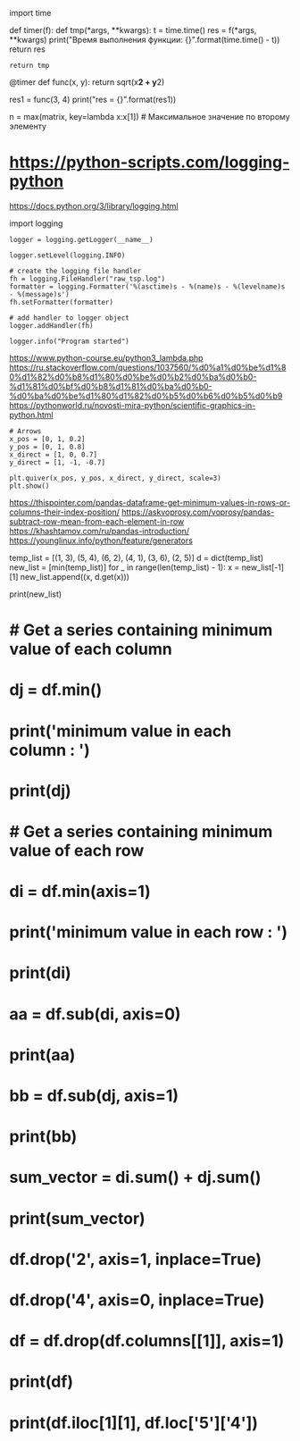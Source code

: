 
import time

def timer(f):
    def tmp(*args, **kwargs):
        t = time.time()
        res = f(*args, **kwargs)
        print("Время выполнения функции: {}".format(time.time() - t))
        return res

    return tmp


@timer
def func(x, y):
    return sqrt(x**2 + y**2)
    
    
  
res1 = func(3, 4)
print("res = {}".format(res1))


n = max(matrix, key=lambda x:x[1]) # Максимальное значение по второму элементу

# https://python-scripts.com/logging-python
https://docs.python.org/3/library/logging.html
 
import logging

    logger = logging.getLogger(__name__)

    logger.setLevel(logging.INFO)

    # create the logging file handler
    fh = logging.FileHandler("raw_tsp.log")
    formatter = logging.Formatter('%(asctime)s - %(name)s - %(levelname)s - %(message)s')
    fh.setFormatter(formatter)

    # add handler to logger object
    logger.addHandler(fh)

    logger.info("Program started")

https://www.python-course.eu/python3_lambda.php
https://ru.stackoverflow.com/questions/1037560/%d0%a1%d0%be%d1%80%d1%82%d0%b8%d1%80%d0%be%d0%b2%d0%ba%d0%b0-%d1%81%d0%bf%d0%b8%d1%81%d0%ba%d0%b0-%d0%ba%d0%be%d1%80%d1%82%d0%b5%d0%b6%d0%b5%d0%b9
https://pythonworld.ru/novosti-mira-python/scientific-graphics-in-python.html

    # Arrows
    x_pos = [0, 1, 0.2]
    y_pos = [0, 1, 0.8]
    x_direct = [1, 0, 0.7]
    y_direct = [1, -1, -0.7]

    plt.quiver(x_pos, y_pos, x_direct, y_direct, scale=3)
    plt.show()

https://thispointer.com/pandas-dataframe-get-minimum-values-in-rows-or-columns-their-index-position/
https://askvoprosy.com/voprosy/pandas-subtract-row-mean-from-each-element-in-row
https://khashtamov.com/ru/pandas-introduction/
https://younglinux.info/python/feature/generators

temp_list = [(1, 3), (5, 4), (6, 2), (4, 1), (3, 6), (2, 5)]
d = dict(temp_list)
new_list = [min(temp_list)]
for _ in range(len(temp_list) - 1):
    x = new_list[-1][1]
    new_list.append((x, d.get(x)))

print(new_list)


# # Get a series containing minimum value of each column
# dj = df.min()
#
# print('minimum value in each column : ')
# print(dj)
#
# # Get a series containing minimum value of each row
# di = df.min(axis=1)
#
# print('minimum value in each row : ')
# print(di)

# aa = df.sub(di, axis=0)
# print(aa)

# bb = df.sub(dj, axis=1)
# print(bb)
#
# sum_vector = di.sum() + dj.sum()
# print(sum_vector)
#
# df.drop('2', axis=1, inplace=True)
# df.drop('4', axis=0, inplace=True)
# df = df.drop(df.columns[[1]], axis=1)
# print(df)
# print(df.iloc[1][1], df.loc['5']['4'])
